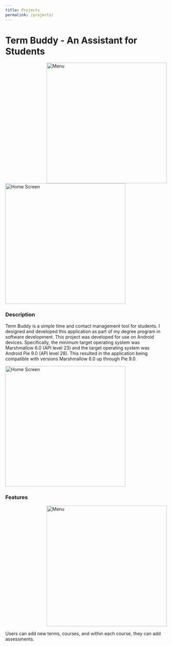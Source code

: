 ```yaml
---
title: Projects
permalink: /projects/
---
```

<html>
<body>
<h1>Term Buddy - An Assistant for Students</h1>
  <img src="https://claycarr.github.io/portfolio_cc/assets/termbuddy2.png" alt="Menu" width="375px" align="right"/>
  <img src="https://claycarr.github.io/portfolio_cc/assets/termbuddy1.png" alt="Home Screen" width="375px" alight="left"/>
  <h3>Description</h3>
<p>Term Buddy is a simple time and contact management tool for students. I designed and developed this application as part of my degree program in software development. This project was developed for use on Android devices. Specifically, the minimum target operating system was Marshmallow 6.0 (API level 23) and the target operating system was Android Pie 9.0 (API level 28). This resulted in the application being compatible with versions Marshmallow 6.0 up through Pie 9.0. </p>
  
  <img src="https://claycarr.github.io/portfolio_cc/assets/termbuddy3.png" alt="Home Screen" width="375px" alight="left"/>
  <h3>Features</h3>
  <img src="https://claycarr.github.io/portfolio_cc/assets/termbuddy4.png" alt="Menu" width="375px" style="float:right;"/>
  <p style="float:left;">Users can add new terms, courses, and within each course, they can add assessments.</p>
  
</body>
</html>
